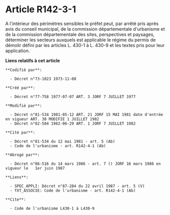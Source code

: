 # Article R142-3-1

A l'intérieur des périmètres sensibles le préfet peut, par arrêté pris après avis du conseil municipal, de la commission
départementale d'urbanisme et de la commission départementale des sites, perspectives et paysages, déterminer les secteurs
auxquels est applicable le régime du permis de démolir défini par les articles L. 430-1 à L. 430-9 et les textes pris pour
leur application.

**Liens relatifs à cet article**

	**Codifié par**:

	  - Décret n°73-1023 1973-11-08

	**Créé par**:

	  - Décret n°77-758 1977-07-07 ART. 3 JORF 7 JUILLET 1977

	**Modifié par**:

	  - Décret n°81-534 1981-05-12 ART. 21 JORF 15 MAI 1981 date d'entrée en vigueur ART. 38 MODIFIE 1 JUILLET 1982
	  - Décret n°82-584 1982-06-29 ART. 1 JORF 7 JUILLET 1982

	**Cité par**:

	  - Décret n°81-534 du 12 mai 1981 - art. 5 (Ab)
	  - Code de l'urbanisme - art. R142-4-1 (Ab)

	**Abrogé par**:

	  - Décret n°86-516 du 14 mars 1986 - art. 7 () JORF 16 mars 1986 en vigueur le   1er juin 1987

	**Liens**:

	  - SPEC_APPLI: Décret n°87-284 du 22 avril 1987 - art. 5 (V)
	  - TXT_ASSOCIE: Code de l'urbanisme - art. R142-4-1 (Ab)

	**Cite**:

	  - Code de l'urbanisme L430-1 à L430-9
